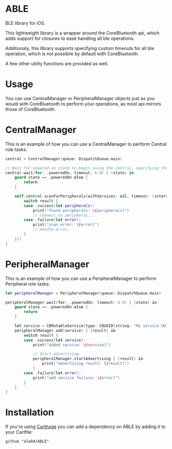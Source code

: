 # ABLE
BLE library for iOS.

This lightweight library is a wrapper around the CoreBluetooth api, which adds support for closures to ease handling all ble operations.

Additionaly, this library supports specifying custom timeouts for all ble operation, which is not possibile by default with CoreBluetooth.

A few other utility functions are provided as well.

# Usage
You can use CentralManager or PeripheralManager objects just as you would with CoreBluetooth to perform your operations, as most api mirrors those of CoreBluetooth.

# CentralManager
This is an example of how you can use a CentralManager to perform Central role tasks:
```swift
central = CentralManager(queue: DispatchQueue.main)

// Wait for powered on state to begin using the central, specifying the desired timeout. You can also set yourself as delegate to receive all state change notification if you need to.
central.wait(for: .poweredOn, timeout: 6.0) { (state) in
    guard state == .poweredOn else {
        return
    }

    self.central.scanForPeripherals(withServices: nil, timeout: (interval: 6.0, completion: { result in
        switch result {
        case .success(let peripherals):
            print("found peripherals: \(peripherals)")
            // Connect to peripheral...
        case .failure(let error):
            print("scan error: \(error)")
            // Handle error.
        }
    }))
}
```
# PeripheralManager
This is an example of how you can use a PeripheralManager to perform Peripheral role tasks:
```swift
let peripheralManager = PeripheralManager(queue: DispatchQueue.main)

peripheralManager.wait(for: .poweredOn, timeout: 6.0) { (state) in
    guard state == .poweredOn else {
        return
    }

    let service = CBMutableService(type: CBUUID(string: "My service UUID."), primary: true)
    peripheralManager.add(service) { (result) in
        switch result {
        case .success(let service):
            print("added service: \(service)")

            // Start advertising.
            peripheralManager.startAdvertising { (result) in
                print("advertising result: \(result)")
            }
        case .failure(let error):
            print("add service failure: \(error)")
        }
    }
}
```
# Installation
If you're using [Carthage](https://github.com/Carthage/Carthage) you can add a dependency on ABLE by adding it to your Cartfile:
```
github "ale84/ABLE"
```
